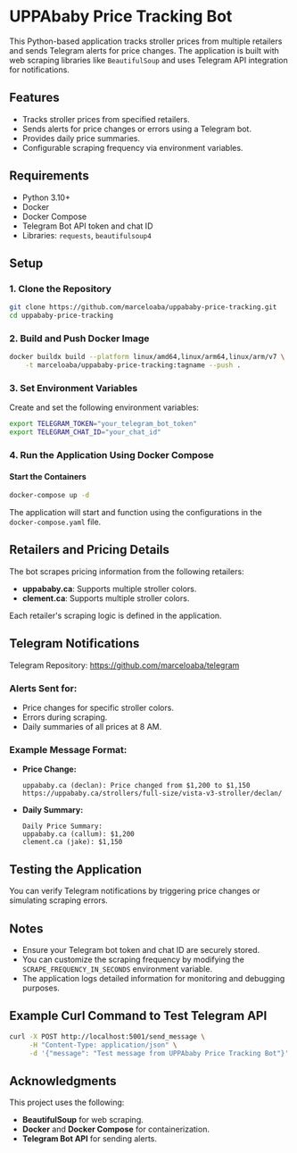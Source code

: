 # UPPAbaby Price Tracking Bot

This Python-based application tracks stroller prices from multiple retailers and sends Telegram alerts for price changes. The application is built with web scraping libraries like `BeautifulSoup` and uses Telegram API integration for notifications.

## Features

- Tracks stroller prices from specified retailers.
- Sends alerts for price changes or errors using a Telegram bot.
- Provides daily price summaries.
- Configurable scraping frequency via environment variables.

## Requirements

- Python 3.10+
- Docker
- Docker Compose
- Telegram Bot API token and chat ID
- Libraries: `requests`, `beautifulsoup4`

## Setup

### 1. Clone the Repository

```bash
git clone https://github.com/marceloaba/uppababy-price-tracking.git
cd uppababy-price-tracking
```

### 2. Build and Push Docker Image

```bash
docker buildx build --platform linux/amd64,linux/arm64,linux/arm/v7 \
    -t marceloaba/uppababy-price-tracking:tagname --push .
```

### 3. Set Environment Variables

Create and set the following environment variables:

```bash
export TELEGRAM_TOKEN="your_telegram_bot_token"
export TELEGRAM_CHAT_ID="your_chat_id"
```

### 4. Run the Application Using Docker Compose

#### Start the Containers

```bash
docker-compose up -d
```

The application will start and function using the configurations in the `docker-compose.yaml` file.

## Retailers and Pricing Details

The bot scrapes pricing information from the following retailers:

- **uppababy.ca**: Supports multiple stroller colors.
- **clement.ca**: Supports multiple stroller colors.

Each retailer's scraping logic is defined in the application.

## Telegram Notifications
Telegram Repository: https://github.com/marceloaba/telegram

### Alerts Sent for:

- Price changes for specific stroller colors.
- Errors during scraping.
- Daily summaries of all prices at 8 AM.

### Example Message Format:

- **Price Change:**
  ```
  uppababy.ca (declan): Price changed from $1,200 to $1,150
  https://uppababy.ca/strollers/full-size/vista-v3-stroller/declan/
  ```

- **Daily Summary:**
  ```
  Daily Price Summary:
  uppababy.ca (callum): $1,200
  clement.ca (jake): $1,150
  ```

## Testing the Application

You can verify Telegram notifications by triggering price changes or simulating scraping errors.

## Notes

- Ensure your Telegram bot token and chat ID are securely stored.
- You can customize the scraping frequency by modifying the `SCRAPE_FREQUENCY_IN_SECONDS` environment variable.
- The application logs detailed information for monitoring and debugging purposes.

## Example Curl Command to Test Telegram API

```bash
curl -X POST http://localhost:5001/send_message \
     -H "Content-Type: application/json" \
     -d '{"message": "Test message from UPPAbaby Price Tracking Bot"}'
```

## Acknowledgments

This project uses the following:

- **BeautifulSoup** for web scraping.
- **Docker** and **Docker Compose** for containerization.
- **Telegram Bot API** for sending alerts.